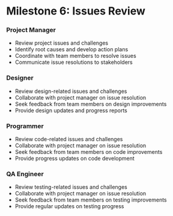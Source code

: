 # Milestone 6: Issues Review

### Project Manager
- Review project issues and challenges
- Identify root causes and develop action plans
- Coordinate with team members to resolve issues
- Communicate issue resolutions to stakeholders

### Designer
- Review design-related issues and challenges
- Collaborate with project manager on issue resolution
- Seek feedback from team members on design improvements
- Provide design updates and progress reports

### Programmer
- Review code-related issues and challenges
- Collaborate with project manager on issue resolution
- Seek feedback from team members on code improvements
- Provide progress updates on code development

### QA Engineer
- Review testing-related issues and challenges
- Collaborate with project manager on issue resolution
- Seek feedback from team members on testing improvements
- Provide regular updates on testing progress
